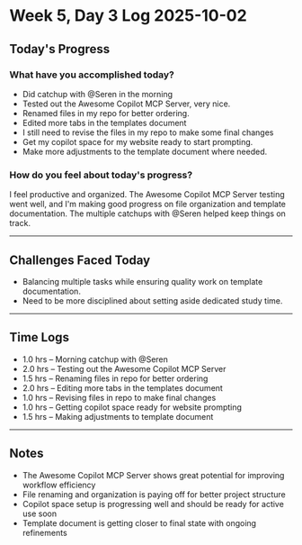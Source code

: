 # Week 5, Day 3 Log 2025-10-02

## Today's Progress

### What have you accomplished today?

-   Did catchup with @Seren in the morning
-   Tested out the Awesome Copilot MCP Server, very nice.
-   Renamed files in my repo for better ordering.
-   Edited more tabs in the templates document
-   I still need to revise the files in my repo to make some final changes
-   Get my copilot space for my website ready to start prompting.
-   Make more adjustments to the template document where needed.

### How do you feel about today's progress?

I feel productive and organized. The Awesome Copilot MCP Server testing went well, and I'm making good progress on file organization and template documentation. The multiple catchups with @Seren helped keep things on track.

---

## Challenges Faced Today

-   Balancing multiple tasks while ensuring quality work on template documentation.
-   Need to be more disciplined about setting aside dedicated study time.

---

## Time Logs

-   1.0 hrs – Morning catchup with @Seren
-   2.0 hrs – Testing out the Awesome Copilot MCP Server
-   1.5 hrs – Renaming files in repo for better ordering
-   2.0 hrs – Editing more tabs in the templates document
-   1.0 hrs – Revising files in repo to make final changes
-   1.0 hrs – Getting copilot space ready for website prompting
-   1.5 hrs – Making adjustments to template document

---

## Notes

-   The Awesome Copilot MCP Server shows great potential for improving workflow efficiency
-   File renaming and organization is paying off for better project structure
-   Copilot space setup is progressing well and should be ready for active use soon
-   Template document is getting closer to final state with ongoing refinements
